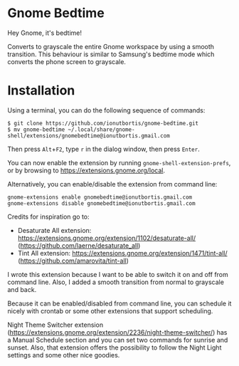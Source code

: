 # Gnome Bedtime

Hey Gnome, it's bedtime! 

Converts to grayscale the entire Gnome workspace by using a smooth transition. 
This behaviour is similar to Samsung's bedtime mode which converts the phone screen to grayscale.

# Installation

Using a terminal, you can do the following sequence of commands:

```
$ git clone https://github.com/ionutbortis/gnome-bedtime.git
$ mv gnome-bedtime ~/.local/share/gnome-shell/extensions/gnomebedtime@ionutbortis.gmail.com
```

Then press `Alt`+`F2`, type `r` in the dialog window, then press `Enter`.

You can now enable the extension by running `gnome-shell-extension-prefs`, or by
browsing to https://extensions.gnome.org/local.

Alternatively, you can enable/disable the extension from command line:
```
gnome-extensions enable gnomebedtime@ionutbortis.gmail.com
gnome-extensions disable gnomebedtime@ionutbortis.gmail.com
```

Credits for inspiration go to:
- Desaturate All extension: https://extensions.gnome.org/extension/1102/desaturate-all/ (https://github.com/laerne/desaturate_all)
- Tint All extension: https://extensions.gnome.org/extension/1471/tint-all/ (https://github.com/amarovita/tint-all)

I wrote this extension because I want to be able to switch it on and off from command line. Also, I added a smooth transition from normal to grayscale and back.

Because it can be enabled/disabled from command line, you can schedule it nicely with crontab or some other extensions that support scheduling.

Night Theme Switcher extension (https://extensions.gnome.org/extension/2236/night-theme-switcher/) has a Manual Schedule section and you can set two commands for sunrise and sunset. Also, that extension offers the possibility to follow the Night Light settings and some other nice goodies.
